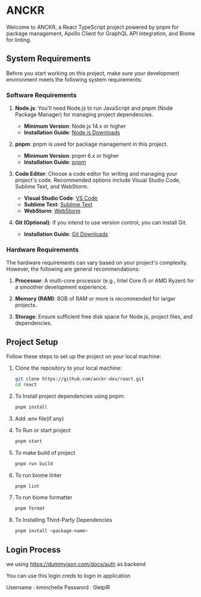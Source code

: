 # ANCKR

Welcome to ANCKR, a React TypeScript project powered by pnpm for package management, Apollo Client for GraphQL API integration, and Biome for linting.

## System Requirements

Before you start working on this project, make sure your development environment meets the following system requirements:

### Software Requirements

1. **Node.js**: You'll need Node.js to run JavaScript and pnpm (Node Package Manager) for managing project dependencies.

   - **Minimum Version**: Node.js 14.x or higher
   - **Installation Guide**: [Node.js Downloads](https://nodejs.org/en/download/)

2. **pnpm**: pnpm is used for package management in this project.

   - **Minimum Version**: pnpm 6.x or higher
   - **Installation Guide**: [pnpm](https://pnpm.io/)

3. **Code Editor**: Choose a code editor for writing and managing your project's code. Recommended options include Visual Studio Code, Sublime Text, and WebStorm.

   - **Visual Studio Code**: [VS Code](https://code.visualstudio.com/)
   - **Sublime Text**: [Sublime Text](https://www.sublimetext.com/)
   - **WebStorm**: [WebStorm](https://www.jetbrains.com/webstorm/)

4. **Git (Optional)**: If you intend to use version control, you can install Git.

   - **Installation Guide**: [Git Downloads](https://git-scm.com/downloads)

### Hardware Requirements

The hardware requirements can vary based on your project's complexity. However, the following are general recommendations:

1. **Processor**: A multi-core processor (e.g., Intel Core i5 or AMD Ryzen) for a smoother development experience.

2. **Memory (RAM)**: 8GB of RAM or more is recommended for larger projects.

3. **Storage**: Ensure sufficient free disk space for Node.js, project files, and dependencies.

## Project Setup

Follow these steps to set up the project on your local machine:

1. Clone the repository to your local machine:

   ```bash
   git clone https://github.com/anckr-dev/react.git
   cd react
   ```

2. To Install project dependencies using pnpm:
 
   ```bash
   pnpm install
   ````

3. Add .env file(if any)

4. To Run or start project
 
   ```bash
   pnpm start
   ```


5. To make build of project
   ```bash
   pnpm run build
      ```

6. To run biome linter
   ```bash
   pnpm lint
      ```
7. To run biome formatter
   ```bash
   pnpm format
      ```

8. To Installing Third-Party Dependencies
   ```bash
   pnpm install <package-name>
      ```
## Login Process

we using https://dummyjson.com/docs/auth as backend

You can use this login creds to login in application

Username : kminchelle
Password : 0lelplR
